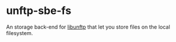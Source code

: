 # unftp-sbe-fs

An storage back-end for [libunftp](https://github.com/bolcom/libunftp) that let you store files on the local filesystem.